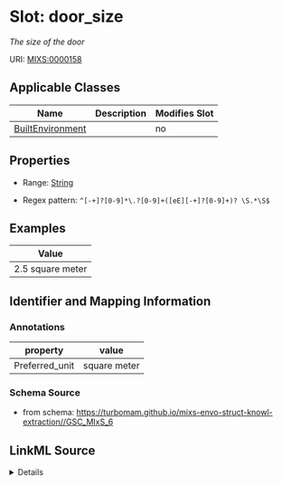 # Slot: door_size


_The size of the door_



URI: [MIXS:0000158](https://w3id.org/mixs/0000158)



<!-- no inheritance hierarchy -->




## Applicable Classes

| Name | Description | Modifies Slot |
| --- | --- | --- |
[BuiltEnvironment](BuiltEnvironment.md) |  |  no  |







## Properties

* Range: [String](String.md)

* Regex pattern: `^[-+]?[0-9]*\.?[0-9]+([eE][-+]?[0-9]+)? \S.*\S$`






## Examples

| Value |
| --- |
| 2.5 square meter |

## Identifier and Mapping Information





### Annotations

| property | value |
| --- | --- |
| Preferred_unit | square meter |



### Schema Source


* from schema: https://turbomam.github.io/mixs-envo-struct-knowl-extraction//GSC_MIxS_6




## LinkML Source

<details>
```yaml
name: door_size
annotations:
  Preferred_unit:
    tag: Preferred_unit
    value: square meter
description: The size of the door
title: door area or size
notes:
- area
- door
- size
examples:
- value: 2.5 square meter
from_schema: https://turbomam.github.io/mixs-envo-struct-knowl-extraction//GSC_MIxS_6
rank: 1000
slot_uri: MIXS:0000158
multivalued: false
alias: door_size
domain_of:
- BuiltEnvironment
range: string
required: false
recommended: false
pattern: ^[-+]?[0-9]*\.?[0-9]+([eE][-+]?[0-9]+)? \S.*\S$

```
</details>